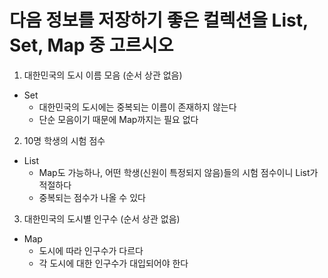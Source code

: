 # 다음 정보를 저장하기 좋은 컬렉션을 List, Set, Map 중 고르시오
1. 대한민국의 도시 이름 모음 (순서 상관 없음)
- Set
    - 대한민국의 도시에는 중복되는 이름이 존재하지 않는다
    - 단순 모음이기 때문에 Map까지는 필요 없다
2. 10명 학생의 시험 점수
- List
    - Map도 가능하나, 어떤 학생(신원이 특정되지 않음)들의 시험 점수이니 List가 적절하다
    - 중복되는 점수가 나올 수 있다
3. 대한민국의 도시별 인구수 (순서 상관 없음)
- Map
    - 도시에 따라 인구수가 다르다
    - 각 도시에 대한 인구수가 대입되어야 한다